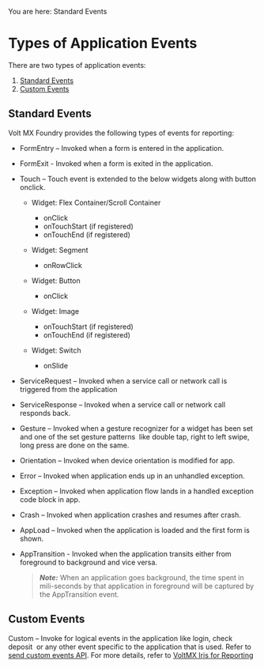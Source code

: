                            

You are here: Standard Events

Types of Application Events
===========================

There are two types of application events:

1.  [Standard Events](#standard-events)
2.  [Custom Events](#custom-events)

Standard Events
---------------

Volt MX  Foundry provides the following types of events for reporting:

*   FormEntry – Invoked when a form is entered in the application.
*   FormExit - Invoked when a form is exited in the application.
*   Touch – Touch event is extended to the below widgets along with button onclick.
    
    *   Widget: Flex Container/Scroll Container
        
        *   onClick
        *   onTouchStart (if registered)
        *   onTouchEnd (if registered)
    
    *   Widget: Segment
        *   onRowClick
    
    *   Widget: Button
        *   onClick
    
    *   Widget: Image
        *   onTouchStart (if registered)
        *   onTouchEnd (if registered)
    
    *   Widget: Switch
        *   onSlide
    
*   ServiceRequest – Invoked when a service call or network call is triggered from the application
*   ServiceResponse – Invoked when a service call or network call responds back.
*   Gesture – Invoked when a gesture recognizer for a widget has been set and one of the set gesture patterns  like double tap, right to left swipe, long press are done on the same.
*   Orientation – Invoked when device orientation is modified for app.
*   Error – Invoked when application ends up in an unhandled exception.
*   Exception – Invoked when application flow lands in a handled exception code block in app.
*   Crash – Invoked when application crashes and resumes after crash.
*   AppLoad – Invoked when the application is loaded and the first form is shown.
    
*   AppTransition - Invoked when the application transits either from foreground to background and vice versa.
    
    > **_Note:_** When an application goes background, the time spent in mili-seconds by that application in foreground will be captured by the AppTransition event.
    

Custom Events
-------------

Custom – Invoke for logical events in the application like login, check deposit  or any other event specific to the application that is used. Refer to [send custom events API](Tuning_Auto_Event_Capture.md#sendevent). For more details, refer to [VoltMX Iris for Reporting](../../../../Foundry/voltmx_foundry_user_guide/Content/VoltMXStudio/Installing_VoltMXJS_SDK.md#InvokingReporting)
